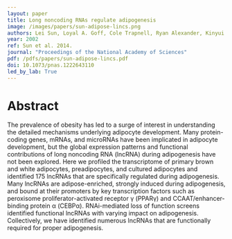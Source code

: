 ```yaml
---
layout: paper
title: Long noncoding RNAs regulate adipogenesis
image: /images/papers/sun-adipose-lincs.png
authors: Lei Sun, Loyal A. Goff, Cole Trapnell, Ryan Alexander, Kinyui Alice Lo, Ezgi Hacisuleyman, Martin Sauvageau, Barbara Tazon-Vega, David R. Kelley, David G. Hendrickson, Bingbing Yuan, Manolis Kellis, Harvey F. Lodish, John L. Rinn.
year: 2002
ref: Sun et al. 2014.
journal: "Proceedings of the National Academy of Sciences"
pdf: /pdfs/papers/sun-adipose-lincs.pdf
doi: 10.1073/pnas.1222643110
led_by_lab: True
---
```


# Abstract

The prevalence of obesity has led to a surge of interest in understanding the detailed mechanisms underlying adipocyte development. Many protein-coding genes, mRNAs, and microRNAs have been implicated in adipocyte development, but the global expression patterns and functional contributions of long noncoding RNA (lncRNA) during adipogenesis have not been explored. Here we profiled the transcriptome of primary brown and white adipocytes, preadipocytes, and cultured adipocytes and identified 175 lncRNAs that are specifically regulated during adipogenesis. Many lncRNAs are adipose-enriched, strongly induced during adipogenesis, and bound at their promoters by key transcription factors such as peroxisome proliferator-activated receptor γ (PPARγ) and CCAAT/enhancer-binding protein α (CEBPα). RNAi-mediated loss of function screens identified functional lncRNAs with varying impact on adipogenesis. Collectively, we have identified numerous lncRNAs that are functionally required for proper adipogenesis.